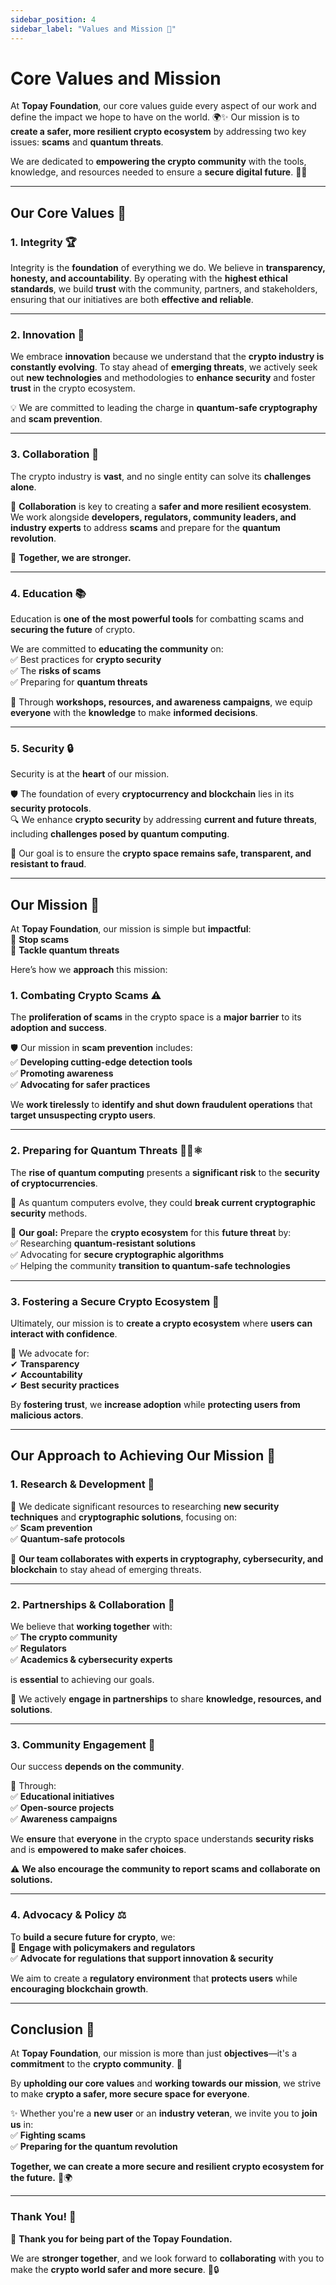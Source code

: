 ```yaml
---
sidebar_position: 4
sidebar_label: "Values and Mission 🎯"
---
```


# **Core Values and Mission**

At **Topay Foundation**, our core values guide every aspect of our work and define the impact we hope to have on the world. 🌍✨ Our mission is to **create a safer, more resilient crypto ecosystem** by addressing two key issues: **scams** and **quantum threats**.  

We are dedicated to **empowering the crypto community** with the tools, knowledge, and resources needed to ensure a **secure digital future**. 🔐💡  

---

## **Our Core Values** 🌟

### **1. Integrity 🏆**  

Integrity is the **foundation** of everything we do. We believe in **transparency, honesty, and accountability**. By operating with the **highest ethical standards**, we build **trust** with the community, partners, and stakeholders, ensuring that our initiatives are both **effective and reliable**.  

---

### **2. Innovation 🚀**  

We embrace **innovation** because we understand that the **crypto industry is constantly evolving**. To stay ahead of **emerging threats**, we actively seek out **new technologies** and methodologies to **enhance security** and foster **trust** in the crypto ecosystem.  

💡 We are committed to leading the charge in **quantum-safe cryptography** and **scam prevention**.

---

### **3. Collaboration 🤝**  

The crypto industry is **vast**, and no single entity can solve its **challenges alone**.  

🤖 **Collaboration** is key to creating a **safer and more resilient ecosystem**. We work alongside **developers, regulators, community leaders, and industry experts** to address **scams** and prepare for the **quantum revolution**.  

🔗 **Together, we are stronger.**

---

### **4. Education 📚**  

Education is **one of the most powerful tools** for combatting scams and **securing the future** of crypto.  

We are committed to **educating the community** on:  
✅ Best practices for **crypto security**  
✅ The **risks of scams**  
✅ Preparing for **quantum threats**  

📢 Through **workshops, resources, and awareness campaigns**, we equip **everyone** with the **knowledge** to make **informed decisions**.

---

### **5. Security 🔒**  

Security is at the **heart** of our mission.  

🛡️ The foundation of every **cryptocurrency and blockchain** lies in its **security protocols**.  
🔍 We enhance **crypto security** by addressing **current and future threats**, including **challenges posed by quantum computing**.  

🚀 Our goal is to ensure the **crypto space remains safe, transparent, and resistant to fraud**.

---

## **Our Mission 🎯**  

At **Topay Foundation**, our mission is simple but **impactful**:  
🔹 **Stop scams**  
🔹 **Tackle quantum threats**  

Here’s how we **approach** this mission:  

### **1. Combating Crypto Scams ⚠️**  

The **proliferation of scams** in the crypto space is a **major barrier** to its **adoption and success**.  

🛡️ Our mission in **scam prevention** includes:  
✅ **Developing cutting-edge detection tools**  
✅ **Promoting awareness**  
✅ **Advocating for safer practices**  

We **work tirelessly** to **identify and shut down fraudulent operations** that **target unsuspecting crypto users**.  

---

### **2. Preparing for Quantum Threats 🧑‍💻⚛️**  

The **rise of quantum computing** presents a **significant risk** to the **security of cryptocurrencies**.  

🚀 As quantum computers evolve, they could **break current cryptographic security** methods.  

🔹 **Our goal:** Prepare the **crypto ecosystem** for this **future threat** by:  
✅ Researching **quantum-resistant solutions**  
✅ Advocating for **secure cryptographic algorithms**  
✅ Helping the community **transition to quantum-safe technologies**  

---

### **3. Fostering a Secure Crypto Ecosystem 🔐**  

Ultimately, our mission is to **create a crypto ecosystem** where **users can interact with confidence**.  

🏦 We advocate for:  
✔ **Transparency**  
✔ **Accountability**  
✔ **Best security practices**  

By **fostering trust**, we **increase adoption** while **protecting users from malicious actors**.

---

## **Our Approach to Achieving Our Mission** 🚀

### **1. Research & Development 🧪**  

🔹 We dedicate significant resources to researching **new security techniques** and **cryptographic solutions**, focusing on:  
✅ **Scam prevention**  
✅ **Quantum-safe protocols**  

🧠 **Our team collaborates with experts in cryptography, cybersecurity, and blockchain** to stay ahead of emerging threats.

---

### **2. Partnerships & Collaboration 🤝**  

We believe that **working together** with:  
✅ **The crypto community**  
✅ **Regulators**  
✅ **Academics & cybersecurity experts**  

is **essential** to achieving our goals.  

🚀 We actively **engage in partnerships** to share **knowledge, resources, and solutions**.

---

### **3. Community Engagement 👥**  

Our success **depends on the community**.  

📢 Through:  
✅ **Educational initiatives**  
✅ **Open-source projects**  
✅ **Awareness campaigns**  

We **ensure** that **everyone** in the crypto space understands **security risks** and is **empowered to make safer choices**.  

⚠️ **We also encourage the community to report scams and collaborate on solutions.**

---

### **4. Advocacy & Policy ⚖️**  

To **build a secure future for crypto**, we:  
📢 **Engage with policymakers and regulators**  
✅ **Advocate for regulations that support innovation & security**  

We aim to create a **regulatory environment** that **protects users** while **encouraging blockchain growth**.

---

## **Conclusion 🎯**  

At **Topay Foundation**, our mission is more than just **objectives**—it's a **commitment** to the **crypto community**. 🚀  

By **upholding our core values** and **working towards our mission**, we strive to make **crypto a safer, more secure space for everyone**.  

✨ Whether you're a **new user** or an **industry veteran**, we invite you to **join us** in:  
✅ **Fighting scams**  
✅ **Preparing for the quantum revolution**  

**Together, we can create a more secure and resilient crypto ecosystem for the future.** 🔐🌍

---

### **Thank You!** 🙌  

🙏 **Thank you for being part of the Topay Foundation.**  

We are **stronger together**, and we look forward to **collaborating** with you to make the **crypto world safer and more secure**. 💪🔒
